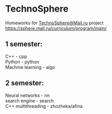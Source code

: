 # TechnoSphere
Homeworks for TechnoSphere@Mail.ru project <br/>
https://sphere.mail.ru/curriculum/program/main/

## 1 semester:
C++ - cpp <br/>
Python - python <br/>
Machine learning - algo <br/>

## 2 semester:
Neural networks - nn <br/>
search engine - search <br/>
C++ multithreading - zhozheka/afina <br/>
